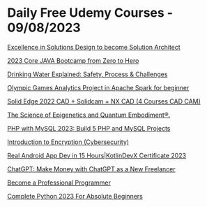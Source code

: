 # Daily Free Udemy Courses - 09/08/2023

[Excellence in Solutions Design to become Solution Architect](https://www.udemy.com/course/excellence-in-solutions-design/?couponCode=41045967DA6613F7D1B1)
[2023 Core JAVA Bootcamp from Zero to Hero](https://www.udemy.com/course/2022-core-java-bootcamp-from-zero-to-hero/?couponCode=C84781DFE00396BE67EA)
[Drinking Water Explained: Safety, Process & Challenges](https://www.udemy.com/course/introduction-to-drinking-water-treatment/?couponCode=B79DD36ADD8F050A465D)
[Olympic Games Analytics Project in Apache Spark for beginner](https://www.udemy.com/course/olympic-games-analytics-project-in-apache-spark-for-beginner/?couponCode=EC01339B885A6F378872)
[Solid Edge 2022 CAD + Solidcam + NX CAD (4 Courses CAD CAM)](https://www.udemy.com/course/solid-edge-2022-cad-solidcam-2023-nx-cad-4-courses/?couponCode=F88C07AB4B67A5FA0663)
[The Science of Epigenetics and Quantum Embodiment®.](https://www.udemy.com/course/learn-the-science-of-quantum-embodiment/?couponCode=3E29EE3FC8A87360A9A5)
[PHP with MySQL 2023: Build 5 PHP and MySQL Projects](https://www.udemy.com/course/php-with-mysql-2022-build-5-php-and-mysql-projects/?couponCode=PHPWITHMYSQL43)
[Introduction to Encryption (Cybersecurity)](https://www.udemy.com/course/introduction-to-encryption/?couponCode=E9ABD43A76DA7A883ABD)
[Real Android App Dev in 15 Hours|KotlinDevX Certificate 2023](https://www.udemy.com/course/kotlin-android-training-android-app-development/?couponCode=REAL-ANDROID-BEST)
[ChatGPT: Make Money with ChatGPT as a New Freelancer](https://www.udemy.com/course/chatgpt-make-money-with-chatgpt-as-a-new-freelancer/?couponCode=ALHAMDULILLAH_080823)
[Become a Professional Programmer](https://www.udemy.com/course/become-a-programmer/?couponCode=AUG_SALE1)
[Complete Python 2023 For Absolute Beginners](https://www.udemy.com/course/complete-python-2023-for-absolute-beginners/?couponCode=E5859F882A1597EE2F9F)

